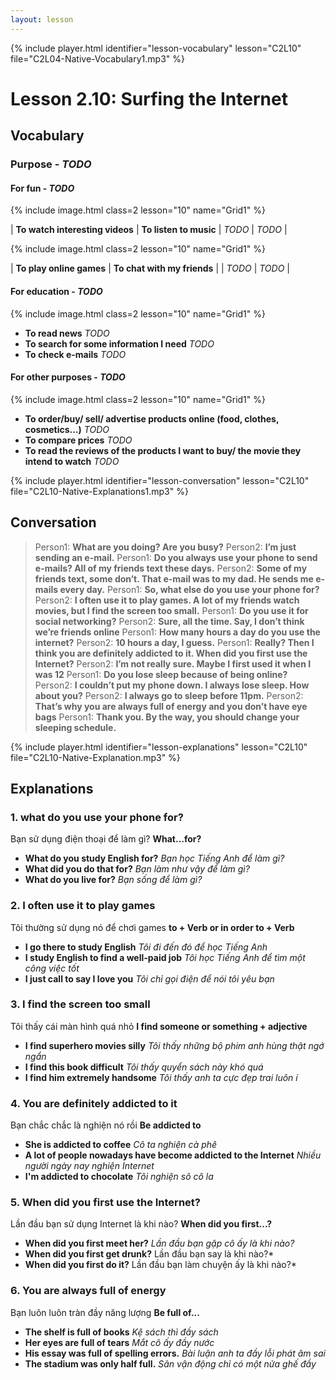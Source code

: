 ```yaml
---
layout: lesson
---
```


{% include player.html identifier="lesson-vocabulary" lesson="C2L10" file="C2L04-Native-Vocabulary1.mp3" %}
# Lesson 2.10: Surfing the Internet

## Vocabulary

### Purpose - *TODO*


#### For fun - *TODO*

{% include image.html class=2 lesson="10" name="Grid1" %}

| **To watch interesting videos** |  **To listen to music** 
| *TODO* |  *TODO* | 

{% include image.html class=2 lesson="10" name="Grid1" %}

|  **To play online games**  | **To chat with my friends** |
| *TODO* |  *TODO* | 

#### For education  - *TODO*
{% include image.html class=2 lesson="10" name="Grid1" %}

 - **To read news** *TODO*
 - **To search for some information I need** *TODO*
 - **To check e-mails** *TODO*


#### For other purposes - *TODO*
{% include image.html class=2 lesson="10" name="Grid1" %}

- **To order/buy/ sell/ advertise products online (food, clothes, cosmetics…)** *TODO*
- **To compare prices** *TODO*
- **To read the reviews of the products I want to buy/ the movie they intend to watch** *TODO*







{% include player.html identifier="lesson-conversation" lesson="C2L10" file="C2L10-Native-Explanations1.mp3" %}
## Conversation

> Person1: 	**What are you doing? Are you busy?**
> Person2: 	**I’m just sending an e-mail.**
> Person1: 	**Do you always use your phone to send e-mails? All of my friends text these days.**
> Person2:	**Some of my friends text, some don’t. That e-mail was to my dad. He sends me e-mails every day.**
> Person1: 	**So, what else do you use your phone for?**
> Person2: 	**I often use it to play games. A lot of my friends watch movies, but I find the screen too small.**
> Person1:	**Do you use it for social networking?**
> Person2: 	**Sure, all the time. Say, I don’t think we’re friends online**
> Person1: **How many hours a day do you use the internet?**
> Person2: **10 hours a day, I guess.**
> Person1: **Really? Then I think you are definitely addicted to it. When did you first use the Internet?**
> Person2: **I’m not really sure. Maybe I first used it when I was 12**
> Person1: **Do you lose sleep because of being online?**
> Person2: **I couldn’t put my phone down. I always lose sleep. How about you?**
> Person2: **I always go to sleep before 11pm.**
> Person2: **That’s why you are always full of energy and you don’t have eye bags**
> Person1: **Thank you. By the way, you should change your sleeping schedule.**



{% include player.html identifier="lesson-explanations" lesson="C2L10" file="C2L10-Native-Explanation.mp3" %}


## Explanations
### 1. what do you use your phone for?
Bạn sử dụng điện thoại để làm gì? 
**What...for?** 

- **What do you study English for?** *Bạn học Tiếng Anh để làm gì?*
- **What did you do that for?** *Bạn làm như vậy để làm gì?*
- **What do you live for?** *Bạn sống để làm gì?*

### 2. I often use it to play games
Tôi thường sử dụng nó để chơi games
**to + Verb or in order to + Verb** 

- **I go there to study English** *Tôi đi đến đó để học Tiếng Anh*
- **I study English to find a well-paid job** *Tôi học Tiếng Anh để tìm một công việc tốt*
- **I just call to say I love you** *Tôi chỉ gọi điện để nói tôi yêu bạn*



### 3. I find the screen too small
Tôi thấy cái màn hình quá nhỏ 
**I find someone or something + adjective**

- **I find superhero movies silly** *Tôi thấy những bộ phim anh hùng thật ngớ ngẩn*
- **I find this book difficult** *Tôi thấy quyển sách này khó quá*
- **I find him extremely handsome** *Tôi thấy anh ta cực đẹp trai luôn í* 


### 4. You are definitely addicted to it
Bạn chắc chắc là nghiện nó rồi 
**Be addicted to**

- **She is addicted to coffee** *Cô ta nghiện cà phê*
- **A lot of people nowadays have become addicted to the Internet** *Nhiều người ngày nay nghiện Internet*
- **I'm addicted to chocolate** *Tôi nghiện sô cô la*

### 5. When did you first use the Internet?
Lần đầu bạn sử dụng Internet là khi nào?
**When did you first...?**

- **When did you first meet her?** *Lần đầu bạn gặp cô ấy là khi nào?*
- **When did you first get drunk?** Lần đầu bạn say là khi nào?*
- **When did you first do it?** Lần đầu bạn làm chuyện ấy là khi nào?*

### 6. You are always full of energy
Bạn luôn luôn tràn đầy năng lượng 
**Be full of...** 

- **The shelf is full of books** *Kệ sách thì đầy sách*
- **Her eyes are full of tears** *Mắt cô ấy đầy nước*
- **His essay was full of spelling errors.** *Bài luận anh ta đầy lỗi phát âm sai*
- **The stadium was only half full.** *Sân vận động chỉ có một nửa ghế đầy*